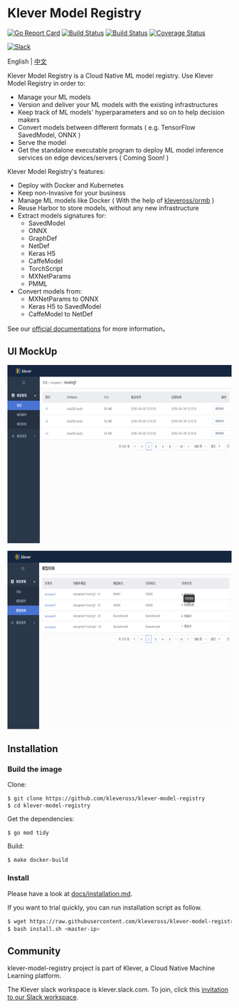 # Klever Model Registry

[![Go Report Card](https://goreportcard.com/badge/github.com/kleveross/klever-model-registry)](https://goreportcard.com/report/github.com/kleveross/klever-model-registry)
[![Build Status](https://github.com/kleveross/klever-model-registry/workflows/UnitTest/badge.svg
)](https://github.com/kleveross/klever-model-registry/actions?query=workflow%3AUnitTest)
[![Build Status](https://github.com/kleveross/klever-model-registry/workflows/E2ETest/badge.svg
)](https://github.com/kleveross/klever-model-registry/actions?query=workflow%3AE2ETest)
[![Coverage Status](https://coveralls.io/repos/github/kleveross/klever-model-registry/badge.svg?branch=master)](https://coveralls.io/github/kleveross/klever-model-registry?branch=master)

<a href="https://join.slack.com/t/kleveross/shared_invite/zt-g0eoiyq9-9OwiI7c__oV79bh_94MyTw">
    <img src="https://cdn.brandfolder.io/5H442O3W/as/pl546j-7le8zk-5guop3/Slack_RGB.png" alt="Slack" height =30px/></a>

English | [中文](./README_zh.md)

Klever Model Registry is a Cloud Native ML model registry. Use Klever Model Registry in order to:

- Manage your ML models
- Version and deliver your ML models with the existing infrastructures
- Keep track of ML models' hyperparameters and so on to help decision makers
- Convert models between different formats ( e.g. TensorFlow SavedModel, ONNX )
- Serve the model
- Get the standalone executable program to deploy ML model inference services on edge devices/servers ( Coming Soon! )

Klever Model Registry's features:

- Deploy with Docker and Kubernetes
- Keep non-Invasive for your business
- Manage ML models like Docker ( With the help of [kleveross/ormb](https://github.com/kleveross/ormb) )
- Reuse Harbor to store models, without any new infrastructure
- Extract models signatures for:
    - SavedModel
    - ONNX
    - GraphDef
    - NetDef
    - Keras H5
    - CaffeModel
    - TorchScript
    - MXNetParams
    - PMML 
- Convert models from:
    - MXNetParams to ONNX
    - Keras H5 to SavedModel
    - CaffeModel to NetDef

See our [official documentations](/docs/README.md) for more information。

## UI MockUp

<p align="center">
<img src="docs/images/model.png" height="400">
</p>

<p align="center">
<img src="docs/images/conversion.png" height="400">
</p>

## Installation

### Build the image

Clone:

```
$ git clone https://github.com/kleveross/klever-model-registry
$ cd klever-model-registry
```

Get the dependencies:

```
$ go mod tidy
```

Build:

```
$ make docker-build
```

### Install

Please have a look at [docs/installation.md](docs/installation.md).

If you want to trial quickly, you can run installation script as follow.

```bash
$ wget https://raw.githubusercontent.com/kleveross/klever-model-registry/master/scripts/installation/install.sh
$ bash install.sh <master-ip>
```

## Community

klever-model-registry project is part of Klever, a Cloud Native Machine Learning platform.

The Klever slack workspace is klever.slack.com. To join, click this [invitation to our Slack workspace](https://join.slack.com/t/kleveross/shared_invite/zt-g0eoiyq9-9OwiI7c__oV79bh_94MyTw).
